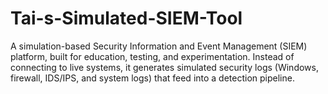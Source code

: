 # Tai-s-Simulated-SIEM-Tool
A simulation-based Security Information and Event Management (SIEM) platform, built for education, testing, and experimentation. Instead of connecting to live systems, it generates simulated security logs (Windows, firewall, IDS/IPS, and system logs) that feed into a detection pipeline.

